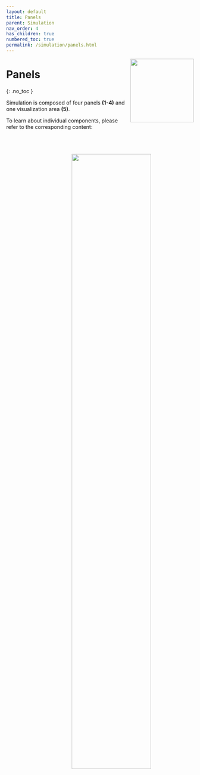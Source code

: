 ```yaml
---
layout: default
title: Panels
parent: Simulation
nav_order: 4
has_children: true
numbered_toc: true
permalink: /simulation/panels.html
---
```


<img src="../assets/images/logos/logo-simulation_400px.png" width="170" style="float:right; margin-left: 15px;"/>

# Panels
{: .no_toc }

Simulation is composed of four panels **(1-4)** and one visualization area **(5)**.

To learn about individual components, please refer to the corresponding content:

<a class="plain" href="../assets/images/gui/panel-simulation.png"><img src="../assets/images/gui/panel-simulation.png" width="65%" style="float:right; margin-left: 15px; margin-top: 50px;"/></a>
